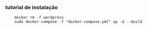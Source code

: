### tutorial de instalação

```
    docker rm -f wordpress
    sudo docker-compose -f "docker-compose.yml" up -d --build
```